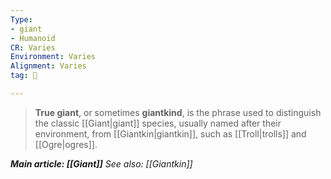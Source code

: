 ```yaml
---
Type:
- giant
- Humanoid
CR: Varies
Environment: Varies
Alignment: Varies
tag: 👹

---
```


> **True giant**, or sometimes **giantkind**, is the phrase used to distinguish the classic [[Giant|giant]] species, usually named after their environment, from [[Giantkin|giantkin]], such as [[Troll|trolls]] and [[Ogre|ogres]].

***Main article: [[Giant]]***
*See also: [[Giantkin]]*







